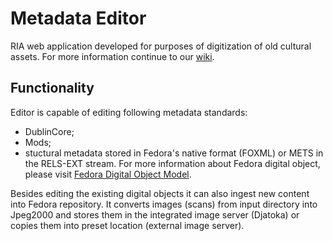 # Metadata Editor

RIA web application developed for purposes of digitization of old cultural assets. For more information continue to our [wiki](http://code.google.com/p/meta-editor/wiki/SideBar?tm=6).


## Functionality

Editor is capable of editing following metadata standards:

 * DublinCore;
 * Mods;
 * stuctural metadata stored in Fedora's native format (FOXML) or METS in the RELS-EXT stream. For more information about Fedora digital object, please visit [Fedora Digital Object Model](https://wiki.duraspace.org/display/FEDORA35/Fedora+Digital+Object+Model).

Besides editing the existing digital objects it can also ingest new content into Fedora repository. It converts images (scans) from input directory into Jpeg2000 and stores them in the integrated image server (Djatoka) or copies them into preset location (external image server).
